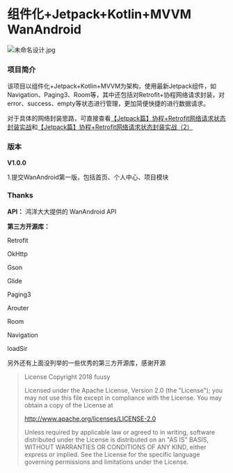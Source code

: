 # 组件化+Jetpack+Kotlin+MVVM WanAndroid

![未命名设计.jpg](https://p1-juejin.byteimg.com/tos-cn-i-k3u1fbpfcp/45b57eafdb044cbb8ba16ca895cd986e~tplv-k3u1fbpfcp-watermark.image)
### 项目简介
该项目以组件化+Jetpack+Kotlin+MVVM为架构，使用最新Jetpack组件，如Navigation、Paging3、Room等，其中还包括对Retrofit+协程网络请求封装，对error、success、empty等状态进行管理，更加简便快捷的进行数据请求。

对于具体的网络封装思路，可直接查看[【Jetpack篇】协程+Retrofit网络请求状态封装实战](https://juejin.cn/post/6958821338672955423)和[【Jetpack篇】协程+Retrofit网络请求状态封装实战（2）](https://juejin.cn/post/6961055228787425288)

### 版本
**V1.0.0**

1.提交WanAndroid第一版，包括首页、个人中心、项目模块


### Thanks
**API：**
鸿洋大大提供的 WanAndroid API

**第三方开源库：**

Retrofit

OkHttp

Gson

Glide

Paging3

Arouter

Room

Navigation

loadSir

另外还有上面没列举的一些优秀的第三方开源库，感谢开源



> License
> Copyright 2018 fuusy
> 
> Licensed under the Apache License, Version 2.0 (the "License"); you may not use this file except in compliance with the License. You may obtain a copy of the License at
> 
> http://www.apache.org/licenses/LICENSE-2.0
> 
> Unless required by applicable law or agreed to in writing, software distributed under the License is distributed on an "AS IS" BASIS, WITHOUT WARRANTIES OR CONDITIONS OF ANY KIND, either express or implied. See the License for the specific language governing permissions and limitations under the License.
